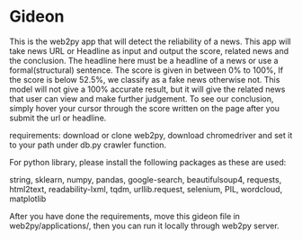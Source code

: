 # Gideon

This is the web2py app that will detect the reliability of a news.
This app will take news URL or Headline as input and output the score, related news and the conclusion. The headline here must be a headline of a news or use a formal(structural) sentence.
The score is given in between 0% to 100%, If the score is below 52.5%, we classify as a fake news otherwise not.
This model will not give a 100% accurate result, but it will give the related news that user can view and make further judgement. To see our conclusion, simply hover your cursor through the score written on the page after you submit the url or headline.


requirements:
download or clone web2py,
download chromedriver and set it to your path under db.py crawler function.

For python library, please install the following packages as these are used:

string, sklearn, numpy, pandas, google-search, beautifulsoup4, requests, html2text, readability-lxml, tqdm, urllib.request, selenium, PIL, wordcloud, matplotlib


After you have done the requirements, move this gideon file in web2py/applications/, then you can run it locally through web2py server.
